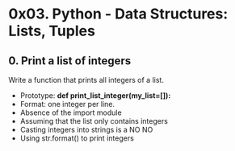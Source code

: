 # 0x03. Python - Data Structures: Lists, Tuples


## 0. Print a list of integers

Write a function that prints all integers of a list.

- Prototype: **def print_list_integer(my_list=[]):**
- Format: one integer per line.
- Absence of the import module
- Assuming that the list only contains integers
- Casting integers into strings is a NO NO
- Using str.format() to print integers

